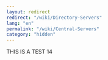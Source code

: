 ```yaml
---
layout: redirect
redirect: "/wiki/Directory-Servers"
lang: "en"
permalink: "/wiki/Central-Servers"
category: "hidden"
---
```

THIS IS A TEST 14
